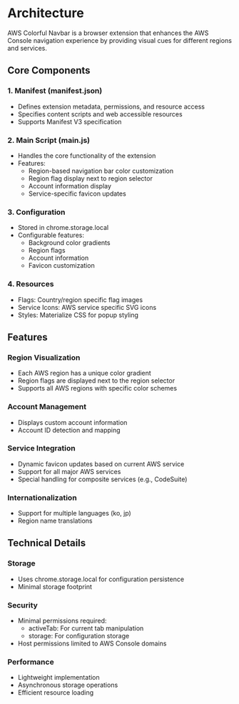 # Architecture

AWS Colorful Navbar is a browser extension that enhances the AWS Console navigation experience by providing visual cues for different regions and services.

## Core Components

### 1. Manifest (manifest.json)
- Defines extension metadata, permissions, and resource access
- Specifies content scripts and web accessible resources
- Supports Manifest V3 specification

### 2. Main Script (main.js)
- Handles the core functionality of the extension
- Features:
  - Region-based navigation bar color customization
  - Region flag display next to region selector
  - Account information display
  - Service-specific favicon updates

### 3. Configuration
- Stored in chrome.storage.local
- Configurable features:
  - Background color gradients
  - Region flags
  - Account information
  - Favicon customization

### 4. Resources
- Flags: Country/region specific flag images
- Service Icons: AWS service specific SVG icons
- Styles: Materialize CSS for popup styling

## Features

### Region Visualization
- Each AWS region has a unique color gradient
- Region flags are displayed next to the region selector
- Supports all AWS regions with specific color schemes

### Account Management
- Displays custom account information
- Account ID detection and mapping

### Service Integration
- Dynamic favicon updates based on current AWS service
- Support for all major AWS services
- Special handling for composite services (e.g., CodeSuite)

### Internationalization
- Support for multiple languages (ko, jp)
- Region name translations

## Technical Details

### Storage
- Uses chrome.storage.local for configuration persistence
- Minimal storage footprint

### Security
- Minimal permissions required:
  - activeTab: For current tab manipulation
  - storage: For configuration storage
- Host permissions limited to AWS Console domains

### Performance
- Lightweight implementation
- Asynchronous storage operations
- Efficient resource loading
